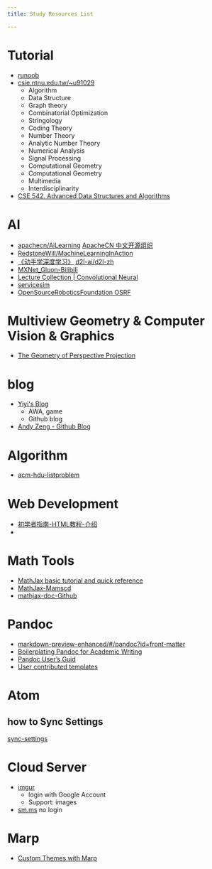 ```yaml
---
title: Study Resources List

---
```


# Tutorial

- [runoob](http://www.runoob.com/)
- [csie.ntnu.edu.tw/~u91029](http://www.csie.ntnu.edu.tw/~u91029/index.html)
    - Algorithm
    - Data Structure
    - Graph theory
    - Combinatorial Optimization
    - Stringology
    - Coding Theory
    - Number Theory
    - Analytic Number Theory
    - Numerical Analysis
    - Signal Processing
    - Computational Geometry
    - Computational Geometry
    - Multimedia
    - Interdisciplinarity
- [CSE 542. Advanced Data Structures and Algorithms](https://www.arl.wustl.edu/~jst/cse/542/)


# AI
- [apachecn/AiLearning](https://github.com/apachecn/AiLearning)
  [ApacheCN 中文开源组织](http://www.apachecn.org/)
- [RedstoneWill/MachineLearningInAction](https://github.com/RedstoneWill/MachineLearningInAction)
- [《动手学深度学习》](http://zh.gluon.ai/index.html) [d2l-ai/d2l-zh](https://github.com/d2l-ai/d2l-zh)
- [MXNet_Gluon-Bilibili](https://space.bilibili.com/209599371?spm_id_from=333.788.b_765f7570696e666f.2)
- [Lecture Collection | Convolutional Neural ](https://www.youtube.com/watch?v=vT1JzLTH4G4&list=PL3FW7Lu3i5JvHM8ljYj-zLfQRF3EO8sYv)
- [servicesim](https://bitbucket.org/osrf/servicesim)
- [OpenSourceRoboticsFoundation OSRF](https://bitbucket.org/osrf/)



# Multiview Geometry & Computer Vision & Graphics

- [The Geometry of Perspective Projection](https://www.cse.unr.edu/~bebis/CS791E/Notes/PerspectiveProjection.pdf)



# blog
- [Yiyi's Blog](https://shd101wyy.github.io/)
    - AWA, game
    - Github blog
- [Andy Zeng - Github Blog](http://andyzeng.github.io/)

# Algorithm
- [acm-hdu-listproblem](http://acm.hdu.edu.cn/listproblem.php?vol=1)

# Web Development
- [初学者指南-HTML教程-介绍](https://tutorialehtml.com/zh/beginners-guide-to-html)
-


# Math Tools
- [MathJax basic tutorial and quick reference](https://math.meta.stackexchange.com/questions/5020/mathjax-basic-tutorial-and-quick-reference)
- [MathJax-Mamscd](http://www.jmilne.org/not/Mamscd.pdf)
- [mathjax-doc-Github](http://docs.mathjax.org/en/latest/index.html#)

# Pandoc
- [markdown-preview-enhanced/#/pandoc?id=front-matter](https://shd101wyy.github.io/markdown-preview-enhanced/#/pandoc?id=front-matter)
- [Boilerplating Pandoc for Academic Writing](https://www.soimort.org/notes/161117/)
- [Pandoc User’s Guid](https://pandoc.org/MANUAL.pdf)
- [User contributed templates](https://github.com/jgm/pandoc/wiki/User-contributed-templates)

# Atom
## how to Sync Settings
[sync-settings](https://atom.io/packages/sync-settings)

# Cloud Server
- [imgur](https://yubaoliu.imgur.com)
    + login with Google Account
    + Support: images
- [sm.ms](https://sm.ms/)
  no login

# Marp
- [Custom Themes with Marp](https://www.ansiblejunky.com/blog/custom-themes-with-marp/)

